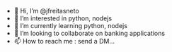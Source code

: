 - 👋 Hi, I’m @jfreitasneto
- 👀 I’m interested in python, nodejs 
- 🌱 I’m currently learning python, nodejs 
- 💞️ I’m looking to collaborate on banking applications
- 📫 How to reach me : send a DM...

<!---
jfreitasneto/jfreitasneto is a ✨ special ✨ repository because its `README.md` (this file) appears on your GitHub profile.
You can click the Preview link to take a look at your changes.
--->
